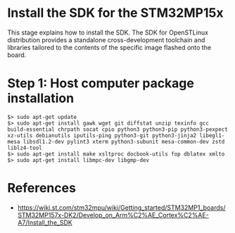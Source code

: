 # Install the SDK for the STM32MP15x

This stage explains how to install the SDK. The SDK for OpenSTLinux distribution provides a standalone cross-development toolchain and libraries tailored to the contents of the specific image flashed onto the board.

# Step 1: Host computer package installation
`$> sudo apt-get update`  
`$> sudo apt-get install gawk wget git diffstat unzip texinfo gcc build-essential chrpath socat cpio python3 python3-pip python3-pexpect xz-utils debianutils iputils-ping python3-git python3-jinja2 libegl1-mesa libsdl1.2-dev pylint3 xterm python3-subunit mesa-common-dev zstd liblz4-tool`  
`$> sudo apt-get install make xsltproc docbook-utils fop dblatex xmlto`  
`$> sudo apt-get install libmpc-dev libgmp-dev`  


# References
- https://wiki.st.com/stm32mpu/wiki/Getting_started/STM32MP1_boards/STM32MP157x-DK2/Develop_on_Arm%C2%AE_Cortex%C2%AE-A7/Install_the_SDK
